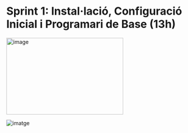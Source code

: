 
# Sprint 1: Instal·lació, Configuració Inicial i Programari de Base (13h)

<img width="306" height="201" alt="image" src="https://github.com/user-attachments/assets/8163977f-aba3-4629-9ab5-02c683a6284b" />



![imatge](https://github.com/user-attachments/assets/d1a31e3a-a3d0-4b12-9447-28d087b6e680)
